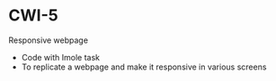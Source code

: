 # CWI-5
Responsive webpage
- Code with Imole task
- To replicate a webpage and make it responsive in various screens
